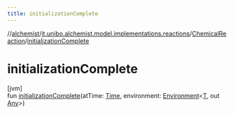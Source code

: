 ```yaml
---
title: initializationComplete
---
```

//[alchemist](../../../index.html)/[it.unibo.alchemist.model.implementations.reactions](../index.html)/[ChemicalReaction](index.html)/[initializationComplete](initialization-complete.html)



# initializationComplete



[jvm]\
fun [initializationComplete](initialization-complete.html)(atTime: [Time](../../it.unibo.alchemist.model.interfaces/-time/index.html), environment: [Environment](../../it.unibo.alchemist.model.interfaces/-environment/index.html)<[T](../../it.unibo.alchemist.model.implementations.layers/-uniform-layer/index.html), out [Any](https://kotlinlang.org/api/latest/jvm/stdlib/kotlin/-any/index.html)>)




